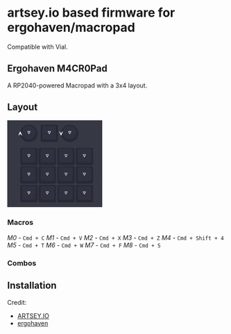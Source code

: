 # artsey.io based firmware for ergohaven/macropad

Compatible with Vial.

## Ergohaven M4CR0Pad

A RP2040-powered Macropad with a 3x4 layout.

## Layout

<img src="assets/layout.png" height="200">

### Macros

*M0* - `Cmd + C`
*M1* - `Cmd + V`
*M2* - `Cmd + X`
*M3* - `Cmd + Z`
*M4* - `Cmd + Shift + 4`
*M5* - `Cmd + T`
*M6* - `Cmd + W`
*M7* - `Cmd + F`
*M8* - `Cmd + S`

### Combos
## Installation

Credit:
- [ARTSEY.IO](https://artsey.io/)
- [ergohaven](https://ergohaven.xyz/)